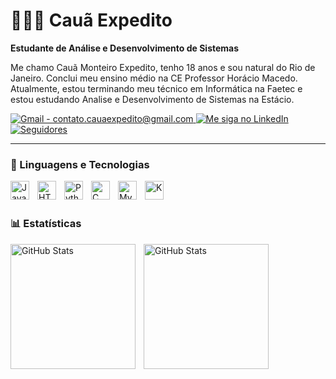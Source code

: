 # 👨🏻‍💻 Cauã Expedito

**Estudante de Análise e Desenvolvimento de Sistemas**

Me chamo Cauã Monteiro Expedito, tenho 18 anos e sou natural do Rio de Janeiro. 
Conclui meu ensino médio na CE Professor Horácio Macedo. Atualmente, estou terminando meu técnico em Informática na Faetec e estou estudando Analise e Desenvolvimento de Sistemas na Estácio.

<p align="left">
    <a href = "mailto:contato.cauaexpedito@gmail.com">
        <img src="https://img.shields.io/badge/-Gmail-%23333?style=for-the-badge&logo=gmail&logoColor=white"
         title="Gmail - contato.cauaexpedito@gmail.com" 
         target="_blank">
         </a>
          <a href="https://www.linkedin.com/in/cauã-monteiro-expedito-08b85a239" target="_blank">
        <img 
            alt="Me siga no LinkedIn" 
            title="LinkedIn" 
            src="https://img.shields.io/badge/-LinkedIn-%230077B5?style=for-the-badge&logo=linkedin&logoColor=white" 
        />
    </a>
    <a href="https://github.com/CauaMonteiroExpedito?tab=followers">
        <img 
            alt="Seguidores" 
            title="Me siga no GitHub" 
            src="https://custom-icon-badges.demolab.com/github/followers/CauaMonteiroExpedito?color=800080&labelColor=5e005e&style=for-the-badge&logo=github&label=Seguidores&logoColor=white"
        />
    </a>
</p>

---

### 🤖 Linguagens e Tecnologias

<img align="left" 
alt="Java"
title="JAVA"
width="30px" 
style="padding-right:10px;" 
src="https://cdn.jsdelivr.net/gh/devicons/devicon/icons/java/java-original.svg"/>

<img 
    align="left" 
    alt="HTML"
    title="HTML" 
    width="30px" 
    style="padding-right: 10px;" 
    src="https://cdn.jsdelivr.net/gh/devicons/devicon@latest/icons/html5/html5-original.svg" 
/>
<img 
    align="left" 
    alt="Python" 
    title="Python"
    width="30px" 
    style="padding-right: 10px;" 
    src="https://cdn.jsdelivr.net/gh/devicons/devicon@latest/icons/python/python-original.svg" 
/>

<img 
    align="left" 
    alt="C" 
    title="C"
    width="30px" 
    style="padding-right: 10px;" 
    src="https://cdn.jsdelivr.net/gh/devicons/devicon@latest/icons/c/c-original.svg" 
    />

<img 
    align="left" 
    alt="MySQL" 
    title="MySQL"
    width="30px" 
    style="padding-right: 10px;" 
    src="https://cdn.jsdelivr.net/gh/devicons/devicon@latest/icons/mysql/mysql-original-wordmark.svg"
    />

<img 
    align="left" 
    alt="K" 
    title="Kotlin"
    width="30px" 
    style="padding-right: 10px;" 
    src="https://cdn.jsdelivr.net/gh/devicons/devicon@latest/icons/kotlin/kotlin-original.svg" 
    />   

<br/>
<br/>

### 📊 Estatísticas

<p>

  <img 
    align="left" 
    alt="GitHub Stats" 
    height="200" 
    style="padding-right: 10px;" 
    src="https://github-readme-stats.vercel.app/api?username=CauaMonteiroExpedito&show_icons=true&theme=tokyonight&include_all_commits=true&locale=pt-br" 
  />

  <img 
      align="left" 
      alt="GitHub Stats" 
      height="200" 
      src="https://github-readme-stats.vercel.app/api/top-langs/?username=CauaMonteiroExpedito&theme=tokyonight&layout=compact&custom_title=Tecnologias&langs_count=7&count_public=true" 
  />
  </p>
